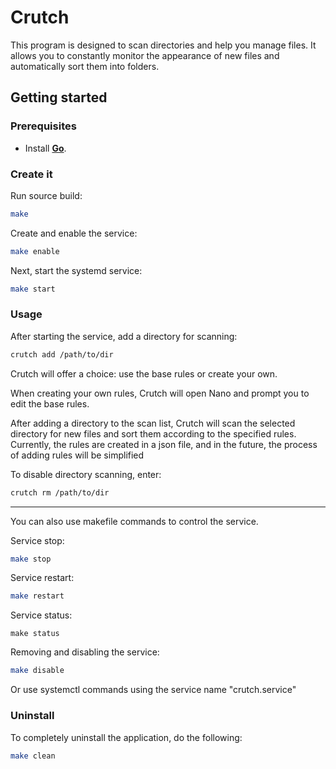 # Crutch

This program is designed to scan directories and help you manage files. It allows you to constantly monitor the 
appearance of new files and automatically sort them into folders.


## Getting started

### Prerequisites
* Install **[Go](https://go.dev/)**.

### Create it
Run source build:
```sh
make
```
Create and enable the service:
```sh
make enable
```
Next, start the systemd service:
```sh
make start
```

### Usage
After starting the service, add a directory for scanning:
```sh
crutch add /path/to/dir
```
Crutch will offer a choice: use the base rules or create your own.

When creating your own rules, Crutch will open Nano and prompt you to edit the base rules.

After adding a directory to the scan list, Crutch will scan the selected directory for new files and sort them according to the specified rules. Currently, the rules are created in a json file, and in the future, the process of adding rules will be simplified

To disable directory scanning, enter:
```sh
crutch rm /path/to/dir
```
---
You can also use makefile commands to control the service.

Service stop:
```sh
make stop
```
Service restart:
```sh
make restart
```
Service status:
```shell
make status
```
Removing and disabling the service:
```sh
make disable
```
Or use systemctl commands using the service name "crutch.service"

### Uninstall
To completely uninstall the application, do the following:
```sh
make clean
```